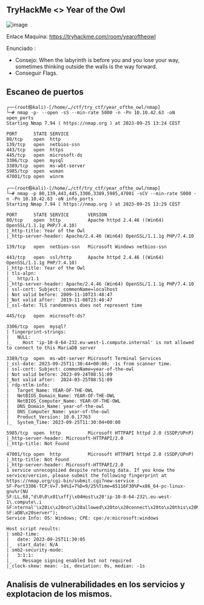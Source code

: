 ## TryHackMe  <> Year of the Owl

![image](https://github.com/Esevka/CTF/assets/139042999/019512fc-ca13-4343-a942-7a7325593e6f)

Enlace Maquina: https://tryhackme.com/room/yearoftheowl

Enunciado : 

  - Consejo: When the labyrinth is before you and you lose your way, sometimes thinking outside the walls is the way forward.
  - Conseguir Flags.

## Escaneo de puertos

    ┌──(root㉿kali)-[/home/…/ctf/try_ctf/year_ofthe_owl/nmap]
    └─# nmap -p- --open -sS --min-rate 5000 -n -Pn 10.10.42.63 -oN open_ports              
    Starting Nmap 7.94 ( https://nmap.org ) at 2023-09-25 13:24 CEST

    PORT      STATE SERVICE
    80/tcp    open  http
    139/tcp   open  netbios-ssn
    443/tcp   open  https
    445/tcp   open  microsoft-ds
    3306/tcp  open  mysql
    3389/tcp  open  ms-wbt-server
    5985/tcp  open  wsman
    47001/tcp open  winrm

    ┌──(root㉿kali)-[/home/…/ctf/try_ctf/year_ofthe_owl/nmap]
    └─# nmap -p 80,139,443,445,3306,3389,5985,47001 -sCV --min-rate 5000 -n -Pn 10.10.42.63 -oN info_ports
    Starting Nmap 7.94 ( https://nmap.org ) at 2023-09-25 13:29 CEST
    
    PORT      STATE SERVICE       VERSION
    80/tcp    open  http          Apache httpd 2.4.46 ((Win64) OpenSSL/1.1.1g PHP/7.4.10)
    |_http-title: Year of the Owl
    |_http-server-header: Apache/2.4.46 (Win64) OpenSSL/1.1.1g PHP/7.4.10
    
    139/tcp   open  netbios-ssn   Microsoft Windows netbios-ssn
    
    443/tcp   open  ssl/http      Apache httpd 2.4.46 ((Win64) OpenSSL/1.1.1g PHP/7.4.10)
    |_http-title: Year of the Owl
    | tls-alpn: 
    |_  http/1.1
    |_http-server-header: Apache/2.4.46 (Win64) OpenSSL/1.1.1g PHP/7.4.10
    | ssl-cert: Subject: commonName=localhost
    | Not valid before: 2009-11-10T23:48:47
    |_Not valid after:  2019-11-08T23:48:47
    |_ssl-date: TLS randomness does not represent time
    
    445/tcp   open  microsoft-ds?
    
    3306/tcp  open  mysql?
    | fingerprint-strings: 
    |   NULL: 
    |_    Host 'ip-10-8-64-232.eu-west-1.compute.internal' is not allowed to connect to this MariaDB server
    
    3389/tcp  open  ms-wbt-server Microsoft Terminal Services
    |_ssl-date: 2023-09-25T11:30:44+00:00; -1s from scanner time.
    | ssl-cert: Subject: commonName=year-of-the-owl
    | Not valid before: 2023-09-24T08:51:09
    |_Not valid after:  2024-03-25T08:51:09
    | rdp-ntlm-info: 
    |   Target_Name: YEAR-OF-THE-OWL
    |   NetBIOS_Domain_Name: YEAR-OF-THE-OWL
    |   NetBIOS_Computer_Name: YEAR-OF-THE-OWL
    |   DNS_Domain_Name: year-of-the-owl
    |   DNS_Computer_Name: year-of-the-owl
    |   Product_Version: 10.0.17763
    |_  System_Time: 2023-09-25T11:30:04+00:00
    
    5985/tcp  open  http          Microsoft HTTPAPI httpd 2.0 (SSDP/UPnP)
    |_http-server-header: Microsoft-HTTPAPI/2.0
    |_http-title: Not Found
    
    47001/tcp open  http          Microsoft HTTPAPI httpd 2.0 (SSDP/UPnP)
    |_http-title: Not Found
    |_http-server-header: Microsoft-HTTPAPI/2.0
    1 service unrecognized despite returning data. If you know the service/version, please submit the following fingerprint at https://nmap.org/cgi-bin/submit.cgi?new-service :
    SF-Port3306-TCP:V=7.94%I=7%D=9/25%Time=65116F30%P=x86_64-pc-linux-gnu%r(NU
    SF:LL,68,"d\0\0\x01\xffj\x04Host\x20'ip-10-8-64-232\.eu-west-1\.compute\.i
    SF:nternal'\x20is\x20not\x20allowed\x20to\x20connect\x20to\x20this\x20Mari
    SF:aDB\x20server");
    Service Info: OS: Windows; CPE: cpe:/o:microsoft:windows
    
    Host script results:
    | smb2-time: 
    |   date: 2023-09-25T11:30:05
    |_  start_date: N/A
    | smb2-security-mode: 
    |   3:1:1: 
    |_    Message signing enabled but not required
    |_clock-skew: mean: -1s, deviation: 0s, median: -1s
    

## Analisis de vulnerabilidades en los servicios y explotacion de los mismos.



    



